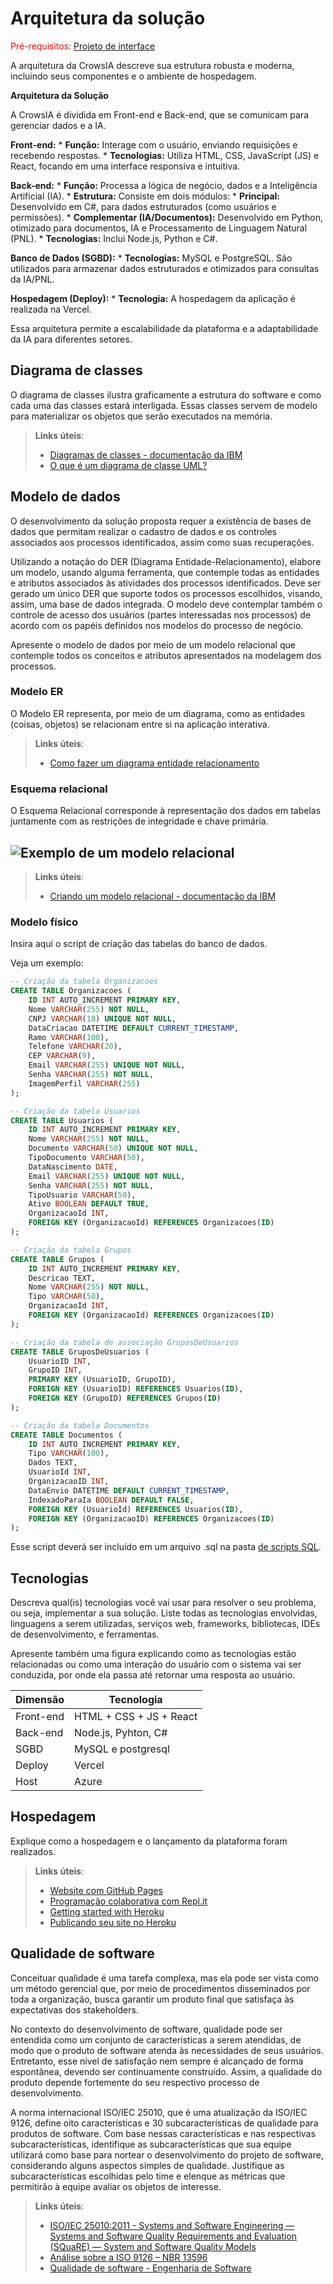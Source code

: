 # Arquitetura da solução

<span style="color:red">Pré-requisitos: <a href="04-Projeto-interface.md"> Projeto de interface</a></span>

A arquitetura da CrowsIA descreve sua estrutura robusta e moderna, incluindo seus componentes e o ambiente de hospedagem.

**Arquitetura da Solução**

A CrowsIA é dividida em Front-end e Back-end, que se comunicam para gerenciar dados e a IA.

 **Front-end:**
    * **Função:** Interage com o usuário, enviando requisições e recebendo respostas.
    * **Tecnologias:** Utiliza HTML, CSS, JavaScript (JS) e React, focando em uma interface responsiva e intuitiva.

 **Back-end:**
    * **Função:** Processa a lógica de negócio, dados e a Inteligência Artificial (IA).
    * **Estrutura:** Consiste em dois módulos:
        * **Principal:** Desenvolvido em C#, para dados estruturados (como usuários e permissões).
        * **Complementar (IA/Documentos):** Desenvolvido em Python, otimizado para documentos, IA e Processamento de Linguagem Natural (PNL).
    * **Tecnologias:** Inclui Node.js, Python e C#.

 **Banco de Dados (SGBD):**
    * **Tecnologias:** MySQL e PostgreSQL. São utilizados para armazenar dados estruturados e otimizados para consultas da IA/PNL.

 **Hospedagem (Deploy):**
    * **Tecnologia:** A hospedagem da aplicação é realizada na Vercel.

Essa arquitetura permite a escalabilidade da plataforma e a adaptabilidade da IA para diferentes setores.

## Diagrama de classes

O diagrama de classes ilustra graficamente a estrutura do software e como cada uma das classes estará interligada. Essas classes servem de modelo para materializar os objetos que serão executados na memória.

> **Links úteis**:
> - [Diagramas de classes - documentação da IBM](https://www.ibm.com/docs/pt-br/rational-soft-arch/9.7.0?topic=diagrams-class)
> - [O que é um diagrama de classe UML?](https://www.lucidchart.com/pages/pt/o-que-e-diagrama-de-classe-uml)

##  Modelo de dados

O desenvolvimento da solução proposta requer a existência de bases de dados que permitam realizar o cadastro de dados e os controles associados aos processos identificados, assim como suas recuperações.

Utilizando a notação do DER (Diagrama Entidade-Relacionamento), elabore um modelo, usando alguma ferramenta, que contemple todas as entidades e atributos associados às atividades dos processos identificados. Deve ser gerado um único DER que suporte todos os processos escolhidos, visando, assim, uma base de dados integrada. O modelo deve contemplar também o controle de acesso dos usuários (partes interessadas nos processos) de acordo com os papéis definidos nos modelos do processo de negócio.

Apresente o modelo de dados por meio de um modelo relacional que contemple todos os conceitos e atributos apresentados na modelagem dos processos.

### Modelo ER

O Modelo ER representa, por meio de um diagrama, como as entidades (coisas, objetos) se relacionam entre si na aplicação interativa.

> **Links úteis**:
> - [Como fazer um diagrama entidade relacionamento](https://www.lucidchart.com/pages/pt/como-fazer-um-diagrama-entidade-relacionamento)

### Esquema relacional

O Esquema Relacional corresponde à representação dos dados em tabelas juntamente com as restrições de integridade e chave primária.
 

![Exemplo de um modelo relacional](images/modelo_relacional.png "Exemplo de modelo relacional.")
---

> **Links úteis**:
> - [Criando um modelo relacional - documentação da IBM](https://www.ibm.com/docs/pt-br/cognos-analytics/12.0.0?topic=designer-creating-relational-model)

### Modelo físico

Insira aqui o script de criação das tabelas do banco de dados.

Veja um exemplo:

```sql
-- Criação da tabela Organizacoes
CREATE TABLE Organizacoes (
    ID INT AUTO_INCREMENT PRIMARY KEY,
    Nome VARCHAR(255) NOT NULL,
    CNPJ VARCHAR(18) UNIQUE NOT NULL,
    DataCriacao DATETIME DEFAULT CURRENT_TIMESTAMP,
    Ramo VARCHAR(100),
    Telefone VARCHAR(20),
    CEP VARCHAR(9),
    Email VARCHAR(255) UNIQUE NOT NULL,
    Senha VARCHAR(255) NOT NULL,
    ImagemPerfil VARCHAR(255)
);

-- Criação da tabela Usuarios
CREATE TABLE Usuarios (
    ID INT AUTO_INCREMENT PRIMARY KEY,
    Nome VARCHAR(255) NOT NULL,
    Documento VARCHAR(50) UNIQUE NOT NULL,
    TipoDocumento VARCHAR(50),
    DataNascimento DATE,
    Email VARCHAR(255) UNIQUE NOT NULL,
    Senha VARCHAR(255) NOT NULL,
    TipoUsuario VARCHAR(50),
    Ativo BOOLEAN DEFAULT TRUE,
    OrganizacaoId INT,
    FOREIGN KEY (OrganizacaoId) REFERENCES Organizacoes(ID)
);

-- Criação da tabela Grupos
CREATE TABLE Grupos (
    ID INT AUTO_INCREMENT PRIMARY KEY,
    Descricao TEXT,
    Nome VARCHAR(255) NOT NULL,
    Tipo VARCHAR(50),
    OrganizacaoId INT,
    FOREIGN KEY (OrganizacaoId) REFERENCES Organizacoes(ID)
);

-- Criação da tabela de associação GruposDeUsuarios
CREATE TABLE GruposDeUsuarios (
    UsuarioID INT,
    GrupoID INT,
    PRIMARY KEY (UsuarioID, GrupoID),
    FOREIGN KEY (UsuarioID) REFERENCES Usuarios(ID),
    FOREIGN KEY (GrupoID) REFERENCES Grupos(ID)
);

-- Criação da tabela Documentos
CREATE TABLE Documentos (
    ID INT AUTO_INCREMENT PRIMARY KEY,
    Tipo VARCHAR(100),
    Dados TEXT,
    UsuarioId INT,
    OrganizacaoID INT,
    DataEnvio DATETIME DEFAULT CURRENT_TIMESTAMP,
    IndexadoParaIa BOOLEAN DEFAULT FALSE,
    FOREIGN KEY (UsuarioId) REFERENCES Usuarios(ID),
    FOREIGN KEY (OrganizacaoID) REFERENCES Organizacoes(ID)
);
```
Esse script deverá ser incluído em um arquivo .sql na pasta [de scripts SQL](../src/db).


## Tecnologias

Descreva qual(is) tecnologias você vai usar para resolver o seu problema, ou seja, implementar a sua solução. Liste todas as tecnologias envolvidas, linguagens a serem utilizadas, serviços web, frameworks, bibliotecas, IDEs de desenvolvimento, e ferramentas.

Apresente também uma figura explicando como as tecnologias estão relacionadas ou como uma interação do usuário com o sistema vai ser conduzida, por onde ela passa até retornar uma resposta ao usuário.


| **Dimensão**   | **Tecnologia**          |
| ---            | ---                     |
| Front-end      | HTML + CSS + JS + React |
| Back-end       | Node.js, Pyhton, C#     |
| SGBD           | MySQL e postgresql      |
| Deploy         | Vercel                  |
| Host           | Azure                   |


## Hospedagem

Explique como a hospedagem e o lançamento da plataforma foram realizados.

> **Links úteis**:
> - [Website com GitHub Pages](https://pages.github.com/)
> - [Programação colaborativa com Repl.it](https://repl.it/)
> - [Getting started with Heroku](https://devcenter.heroku.com/start)
> - [Publicando seu site no Heroku](http://pythonclub.com.br/publicando-seu-hello-world-no-heroku.html)

## Qualidade de software

Conceituar qualidade é uma tarefa complexa, mas ela pode ser vista como um método gerencial que, por meio de procedimentos disseminados por toda a organização, busca garantir um produto final que satisfaça às expectativas dos stakeholders.

No contexto do desenvolvimento de software, qualidade pode ser entendida como um conjunto de características a serem atendidas, de modo que o produto de software atenda às necessidades de seus usuários. Entretanto, esse nível de satisfação nem sempre é alcançado de forma espontânea, devendo ser continuamente construído. Assim, a qualidade do produto depende fortemente do seu respectivo processo de desenvolvimento.

A norma internacional ISO/IEC 25010, que é uma atualização da ISO/IEC 9126, define oito características e 30 subcaracterísticas de qualidade para produtos de software. Com base nessas características e nas respectivas subcaracterísticas, identifique as subcaracterísticas que sua equipe utilizará como base para nortear o desenvolvimento do projeto de software, considerando alguns aspectos simples de qualidade. Justifique as subcaracterísticas escolhidas pelo time e elenque as métricas que permitirão à equipe avaliar os objetos de interesse.

> **Links úteis**:
> - [ISO/IEC 25010:2011 - Systems and Software Engineering — Systems and Software Quality Requirements and Evaluation (SQuaRE) — System and Software Quality Models](https://www.iso.org/standard/35733.html/)
> - [Análise sobre a ISO 9126 – NBR 13596](https://www.tiespecialistas.com.br/analise-sobre-iso-9126-nbr-13596/)
> - [Qualidade de software - Engenharia de Software](https://www.devmedia.com.br/qualidade-de-software-engenharia-de-software-29/18209)
